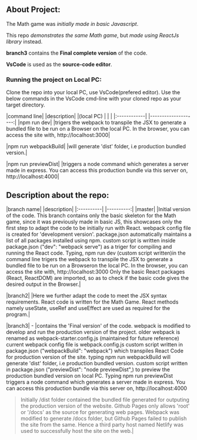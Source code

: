 ## About Project:

The Math game was _initially made in basic Javascript_.

This repo _demonstrates the same Math game_, but _made using ReactJs library_ instead.

**branch3** contains the **Final complete version** of the code.

**VsCode** is used as the **source-code editor**.

### Running the project on Local PC:

Clone the repo into your local PC, use VsCode(prefered editor).
Use the below commands in the VsCode cmd-line with your cloned repo as your target directory.

|command line| |description|
|(local PC) | | |
|:------------| |--------------------:|
|npm run dev| |trigers the webpack to transpile the JSX to generate a bundled file to be run on a
Browser on the local PC.
In the browser, you can access the site with, http://localhost:3000|

|npm run webpackBuild| |will generate 'dist' folder, i.e production bundled version.|

|npm run previewDist| |triggers a node command which generates a server made in express.
You can access this production bundle via this server on, http://localhost:4000|

## Description about the repo:

|branch name| |description|
|:----------| |----------:|
|master| |Initial version of the code.
This branch contains only the basic skeleton for the Math game,
since it was previously made in basic JS, this showcases only the first
step to adapt the code to be initially run with React.
webpack config file is created for 'development version'.
package.json automatically maintains a list of all packages installed using npm.
custom script is written inside package.json ("dev": "webpack serve") as a triger
for compiling and running the React code.
Typing, npm run dev (custom script written)in the command line trigers the webpack to
transpile the JSX to generate a bundled file to be run on a Browseron the local PC.
In the browser, you can access the site with, http://localhost:3000
Only the basic React packages (React, ReactDOM) are imported, so as to check
if the basic code gives the desired output in the Browser.|

|branch2| |Here we further adapt the code to meet the JSX syntax requirements.
React code is written for the Math Game.
React methods namely useState, useRef and useEffect are used as required for the program.|

|branch3| - |contains the 'Final version' of the code.
webpack is modified to develop and run the production version of the project.
older webpack is renamed as webpack-starter.config.js (maintained for future reference)
current webpack config file is webpack.config.js
custom script written in package.json ("webpackBuild": "webpack") which transpiles React Code
for production version of the site.
typing npm run webpackBuild will generate 'dist' folder, i.e production bundled version.
custom script written in package.json ("previewDist": "node previewDist",) to preview the
production bundled version on local PC.
Typing npm run previewDist triggers a node command which generates a server made in express.
You can access this production bundle via this server on, http://localhost:4000

> Initially /dist folder contained the bundled file generated for outputing the production version
> of the website.
> Github Pages only allows 'root' or '/docs' as the source for generating web pages.
> Webpack was modified to generate /docs folder, but Github Pages failed to publish
> the site from the same.
> Hence a third party host named Netlify was used to successfully host the site on the web.|
